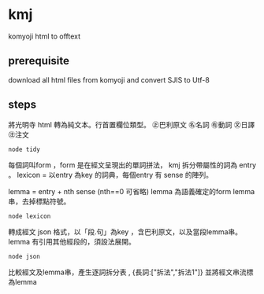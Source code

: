 # kmj
komyoji html to offtext

## prerequisite
download all html files from komyoji and convert SJIS to Utf-8

## steps

將光明寺 html 轉為純文本。行首置欄位類型。
㊣巴利原文 ㊔名詞 ㊒動詞 ㉆日譯 ㊟注文

    node tidy  



每個詞叫form ，form 是在經文呈現出的單詞拼法，
kmj 拆分帶屬性的詞為 entry 。
lexicon = 以entry 為key 的詞典，每個entry 有 sense 的陣列。

lemma = entry + nth sense (nth==0 可省略) lemma 為語義確定的form
lemma串，去掉標點符號。

    node lexicon 

轉成經文 json 格式，以「段.句」為key ，含巴利原文，以及當段lemma串。
lemma 有引用其他經段的，須設法展開。

    node json

比較經文及lemma串，產生逐詞拆分表 , {長詞:["拆法","拆法1"]}
並將經文串流標為lemma